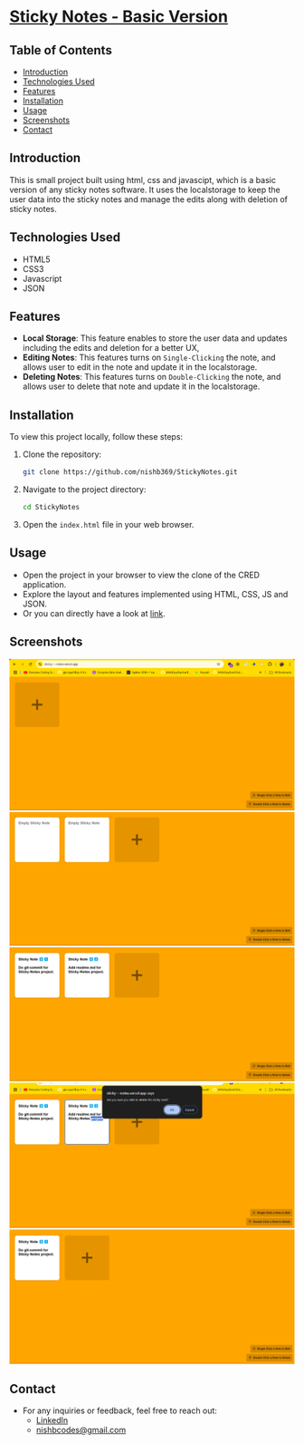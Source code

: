 # [Sticky Notes - Basic Version](https://sticky---notes.vercel.app/)

## Table of Contents
- [Introduction](#introduction)
- [Technologies Used](#technologies-used)
- [Features](#features)
- [Installation](#installation)
- [Usage](#usage)
- [Screenshots](#screenshots)
- [Contact](#contact)

## Introduction
This is small project built using html, css and javascipt, which is a basic version of any sticky notes software. It uses the localstorage to keep the user data into the sticky notes and manage the edits along with deletion of sticky notes.

## Technologies Used
- HTML5
- CSS3
- Javascript
- JSON

## Features
- **Local Storage**: This feature enables to store the user data and updates including the edits and deletion for a better UX,
- **Editing Notes**: This features turns on ```Single-Clicking``` the note, and allows user to edit in the note and update it in the localstorage.
- **Deleting Notes**: This features turns on ```Double-Clicking``` the note, and allows user to delete that note and update it in the localstorage.

## Installation
To view this project locally, follow these steps:

1. Clone the repository:
   ```bash
   git clone https://github.com/nishb369/StickyNotes.git
   ```
2. Navigate to the project directory:
    ```bash
    cd StickyNotes
    ```
3. Open the ```index.html``` file in your web browser.

## Usage
* Open the project in your browser to view the clone of the CRED application.
* Explore the layout and features implemented using HTML, CSS, JS and JSON.
* Or you can directly have a look at [link](https://sticky---notes.vercel.app/).

## Screenshots
![alt text](/media/sn1.png)
![alt text](/media/sn2.png)
![alt text](/media/sn3.png)
![alt text](/media/sn4.png)
![alt text](/media/sn5.png)

## Contact
* For any inquiries or feedback, feel free to reach out:
    * [LinkedIn](https://www.linkedin.com/in/nishchay-bhatia/)
    * nishbcodes@gmail.com 
